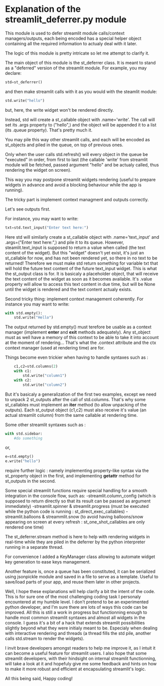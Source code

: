 # Explanation of the streamlit_deferrer.py module

This module is used to defer streamlit module calls/context managers/outputs, each being encoded has a special helper object containing all the required information to actualy deal with it later.

The logic of this module is pretty intricate so let me attempt to clarify it. 

The main object of this module is the st_deferrer class.
It is meant to stand as a "deferred" version of the streamlit module.
For example, you may declare:
```python
std=st_deferrer()
```
and then make streamlit calls with it as you would with the steamlit module:
```python
std.write("hello")
```
but, here, the write widget won't be rendered directly.

Instead, std will create a st_callable object with .name='write'. The call will set its .args property to ("hello",) and the object will be appended it to a list (its .queue property). That's pretty much it.

You may pile this way other streamlit calls, and each will be encoded as st_objects and piled in the queue, on top of previous ones.

Only when the user calls std.refresh() will every object in the queue be "executed" in order, from first to last (the callable 'write' from streamlit module will be fetched, passed argument "hello" and be actualy called, thus rendering the widget on screen).

This way you may postpone streamlit widgets rendering (useful to prepare widgets in advance and avoid a blocking behaviour while the app is running).

The tricky part is implement context managment and outputs correctly.

Let's see outputs first.

For instance, you may want to write:
```python
txt=std.text_input("Enter text here:")
```
Here std will similarly create a st_callable object with .name='text_input' and .args=("Enter text here:",) and pile it to its queue.
However, steamlit.text_input is supposed to return a value when called (the text content of the widget).
But this "widget" doesn't yet exist, it's just an st_callable for now, and has not been rendered yet, so there in no text to be returned!
Therefore we must make std return something for variable txt that will hold the future text content of the future text_input widget.
This is what the st_output class is for. It is basicaly a placeholder object, that will receive the text content of the widget as soon as it becomes available.
It's .value property will allow to access this text content in due time, but will be None until the widget is rendered and the text content actualy exists.

Second tricky thing: implement context management coherently.
For instance you may want to write:
```python
with std.empty():
    std.write("Hello")
```
The output returned by std.empty() must terefore be usable as a context manager (implement __enter__ and __exit__ methods adequately).
Any st_object must as well have a memory of this context to be able to take it into account at the moment of rendering...
That's what the .context attribute and the ctx context manager (used at rendering time) are for.

Things become even trickier when having to handle syntaxes such as :
```python
    c1,c2=std.columns(2)
    with c1:
        std.write("column1")
    with c2:
        std.write("column2")
```
But it's basicaly a generalization of the first two examples, except we need to unpack 2 st_outputs after the call of std.columns.
That's why some st_callables must implement an __iter__ method (to allow unpacking of the outputs).
Each st_output object (c1,c2) must also receive it's value (an actual streamlit column) from the same callable at rendering time. 

Some other streamlit syntaxes such as :
```python
with std.sidebar:
    #do something
```
or,
```python
e=std.empty()
e.write("hello")
```
require further logic : namely implementing property-like syntax via the st_property object in the first, and implementing __getattr__  method for st_outputs in the second.

Some special streamlit functions require special handling for a smooth integration in the console flow, such as:
    -streamlit.column_config (which is supposed to return directly so that its result can be passed as argument immediately)
    -streamlit.spinner & streamlit.progress (must be executed while the python code is running : st_direct_exec_callables)
    -streamlit.balloons & streammlit.snow (to avoid having balloons/snow appearing on screen at every refresh : st_one_shot_callables are only rendered one time)

The st_deferrer.stream method is here to help with rendering widgets in real-time while they are piled in the deferrer by the python interpreter running in a separate thread.

For convenience I added a KeyManager class allowing to automate widget key generation to ease keys management. 

Another feature is, once a queue has been constituted, it can be serialized using jsonpickle module and saved in a file to serve as a template.
Useful to save/load parts of your app, and reuse them later in other projects.  

Well, I hope these explanations will help clarify a bit the intent of the code.
This is for sure one of the most challenging coding task I personaly encountered at my humble level.
I don't pretend to be an experimented python developer, and I'm sure there are lots of ways this code can be improved.
All this is still a work in progress but functionning enough to handle most common streamlit syntaxes and almost all widgets in the console.
I guess it's a bit of a hack that extends streamlit possibilities slightly beyond what they were initialy meant to be.
Especialy when dealing with interactive rendering and threads (a thread fills the std pile, another calls std.stream to render the widgets).

I invit brave developers amongst readers to help me improve it, as I intuit it can become a useful feature for streamlit users.
I also hope that some streamlit developers, with their hindsight on internal streamlit functionning, will take a look at it and hopefuly give me some feedback and hints on how to make it more robust and efficient at encapsulating streamlit's logic.

All this being said,
Happy coding! 

